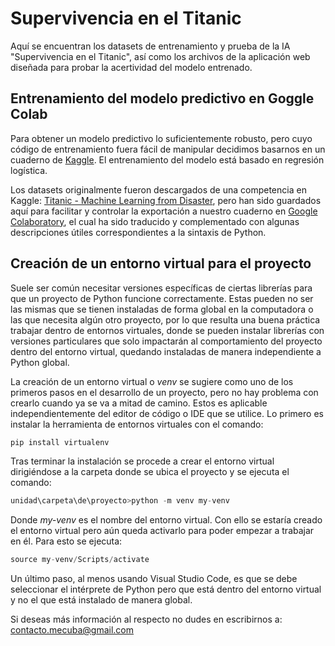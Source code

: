 # Supervivencia en el Titanic
Aquí se encuentran los datasets de entrenamiento y prueba de la IA "Supervivencia en el Titanic", así como los archivos de la aplicación web diseñada para probar la acertividad del modelo entrenado.

## Entrenamiento del modelo predictivo en Goggle Colab
Para obtener un modelo predictivo lo suficientemente robusto, pero cuyo código de entrenamiento fuera fácil de manipular decidimos basarnos en un cuaderno de [Kaggle](https://www.kaggle.com/mnassrib/titanic-logistic-regression-with-python?select=test.csv). El entrenamiento del modelo está basado en regresión logística.

  Los datasets originalmente fueron descargados de una competencia en Kaggle: [Titanic - Machine Learning from Disaster](https://www.kaggle.com/c/titanic/data), pero han sido guardados aquí para facilitar y controlar la exportación a nuestro cuaderno en [Google Colaboratory](https://colab.research.google.com/drive/1Ww9WhgC7N0oYPHkDCjy0ZAHjhRPCOL9E?usp=sharing), el cual ha sido traducido y complementado con algunas descripciones útiles correspondientes a la sintaxis de Python.

## Creación de un entorno virtual para el proyecto
Suele ser común necesitar versiones específicas de ciertas librerías para que un proyecto de Python funcione correctamente. Estas pueden no ser las mismas que se tienen instaladas de forma global en la computadora o las que necesita algún otro proyecto, por lo que resulta una buena práctica trabajar dentro de entornos virtuales, donde se pueden instalar librerías con versiones particulares que solo impactarán al comportamiento del proyecto dentro del entorno virtual, quedando instaladas de manera independiente a Python global.

  La creación de un entorno virtual o *venv* se sugiere como uno de los primeros pasos en el desarrollo de un proyecto, pero no hay problema con crearlo cuando ya se va a mitad de camino. Estos es aplicable independientemente del editor de código o IDE que se utilice. Lo primero es instalar la herramienta de entornos virtuales con el comando:

```python
pip install virtualenv
```

  Tras terminar la instalación se procede a crear el entorno virtual dirigiéndose a la carpeta donde se ubica el proyecto y se ejecuta el comando:

```python
unidad\carpeta\de\proyecto>python -m venv my-venv
```

  Donde *my-venv* es el nombre del entorno virtual. Con ello se estaría creado el entorno virtual pero aún queda activarlo para poder empezar a trabajar en él. Para esto se ejecuta:

```python
source my-venv/Scripts/activate
```

  Un último paso, al menos usando Visual Studio Code, es que se debe seleccionar el intérprete de Python pero que está dentro del entorno virtual y no el que está instalado de manera global.

  Si deseas más información al respecto no dudes en escribirnos a: contacto.mecuba@gmail.com
